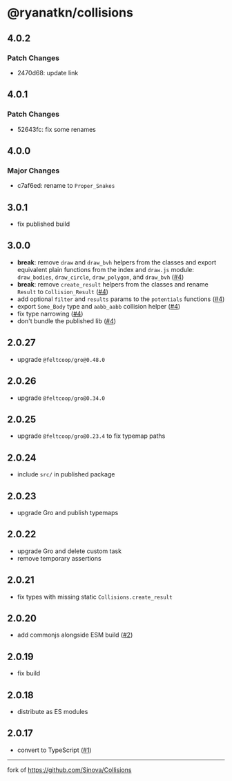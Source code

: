 # @ryanatkn/collisions

## 4.0.2

### Patch Changes

- 2470d68: update link

## 4.0.1

### Patch Changes

- 52643fc: fix some renames

## 4.0.0

### Major Changes

- c7af6ed: rename to `Proper_Snakes`

## 3.0.1

- fix published build

## 3.0.0

- **break**: remove `draw` and `draw_bvh` helpers from the classes and
  export equivalent plain functions from the index and `draw.js` module:
  `draw_bodies`, `draw_circle`, `draw_polygon`, and `draw_bvh`
  ([#4](https://github.com/ryanatkn/collisions/pull/4))
- **break**: remove `create_result` helpers from the classes and rename `Result` to `Collision_Result`
  ([#4](https://github.com/ryanatkn/collisions/pull/4))
- add optional `filter` and `results` params to the `potentials` functions
  ([#4](https://github.com/ryanatkn/collisions/pull/4))
- export `Some_Body` type and `aabb_aabb` collision helper
  ([#4](https://github.com/ryanatkn/collisions/pull/4))
- fix type narrowing
  ([#4](https://github.com/ryanatkn/collisions/pull/4))
- don't bundle the published lib
  ([#4](https://github.com/ryanatkn/collisions/pull/4))

## 2.0.27

- upgrade `@feltcoop/gro@0.48.0`

## 2.0.26

- upgrade `@feltcoop/gro@0.34.0`

## 2.0.25

- upgrade `@feltcoop/gro@0.23.4` to fix typemap paths

## 2.0.24

- include `src/` in published package

## 2.0.23

- upgrade Gro and publish typemaps

## 2.0.22

- upgrade Gro and delete custom task
- remove temporary assertions

## 2.0.21

- fix types with missing static `Collisions.create_result`

## 2.0.20

- add commonjs alongside ESM build
  ([#2](https://github.com/ryanatkn/collisions/pull/2))

## 2.0.19

- fix build

## 2.0.18

- distribute as ES modules

## 2.0.17

- convert to TypeScript
  ([#1](https://github.com/ryanatkn/collisions/pull/1))

<hr/>

fork of <https://github.com/Sinova/Collisions>
